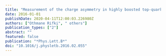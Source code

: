 ```yaml
---
title: "Measurement of the charge asymmetry in highly boosted top-quark pair production in $sqrts =$ 8 TeV $pp$ collision data collected by the ATLAS experiment"
date: 2016-01-01
publishDate: 2020-04-11T12:00:03.226980Z
authors: ["Othmane Rifki", " others"]
publication_types: ["2"]
abstract: ""
featured: false
publication: "*Phys.Lett.B*"
doi: "10.1016/j.physletb.2016.02.055"
---
```


